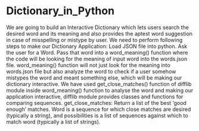 # Dictionary_in_Python
We are going to build an Interactive Dictionary which lets users search the desired word and its meaning and also provides the aptest word suggestion in case of misspelling or mistype by user.
We need to perform following steps to make our Dictionary Application:
Load JSON file into python.
Ask the user for a Word.
Pass that word into a word_meaning() function where the code will be looking for the meaning of input word into the words.json file.
word_meaning() function will not just look for the meaning into words.json file but also analyze the word to check if a user somehow mistypes the word and meant something else, which will be making our dictionary interactive.
We have used get_close_matches() function of difflib module inside word_meaning() function to analyse the word and making our application interactive, difflib module provides classes and functions for comparing sequences.
get_close_matches: Return a list of the best ‘good enough’ matches. Word is a sequence for which close matches are desired (typically a string), and possibilities is a list of sequences against which to match word (typically a list of strings).
